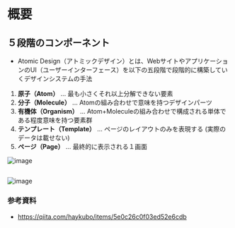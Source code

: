 # 概要
## ５段階のコンポーネント
* Atomic Design（アトミックデザイン）とは、WebサイトやアプリケーションのUI（ユーザーインターフェース）を以下の五段階で段階的に構築していくデザインシステムの手法
1. **原子（Atom）** ... 最も小さくそれ以上分解できない要素
2. **分子（Molecule）** ... Atomの組み合わせで意味を持つデザインパーツ
3. **有機体（Organism）** ... Atom+Moleculeの組み合わせで構成される単体である程度意味を持つ要素群
4. **テンプレート（Template）** ... ページのレイアウトのみを表現する (実際のデータは載せない)
5. **ページ（Page）** ... 最終的に表示される１画面

![image](https://github.com/user-attachments/assets/a3ae9aaa-8cc6-4f70-b6ba-3d0d6669f758)

## 

![image](https://github.com/user-attachments/assets/f75b9815-5499-4230-9eef-a15ab3e7df76)


### 参考資料
* https://qiita.com/haykubo/items/5e0c26c0f03ed52e6cdb
